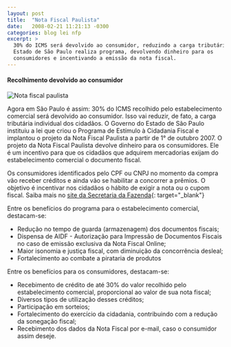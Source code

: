 ```yaml
---
layout: post
title:  "Nota Fiscal Paulista"
date:   2008-02-21 11:21:13 -0300
categories: blog lei nfp
excerpt: >
  30% do ICMS será devolvido ao consumidor, reduzindo a carga tributária individual dos cidadãos.
  Estado de São Paulo realiza programa, devolvendo dinheiro para os
  consumidores e incentivando a emissão da nota fiscal.
---
```


#### Recolhimento devolvido ao consumidor

![Nota fiscal paulista]({{site.baseurl}}/imagens/notafiscal_01.gif)

Agora em São Paulo é assim: 30% do ICMS recolhido pelo estabelecimento comercial será devolvido ao consumidor. Isso vai reduzir, de fato, a carga tributária individual dos cidadãos. O Governo do Estado de São Paulo instituiu a lei que criou o Programa de Estímulo à Cidadania Fiscal e implantou o projeto da Nota Fiscal Paulista a partir de 1° de outubro 2007. O projeto da Nota Fiscal Paulista devolve dinheiro para os consumidores. Ele é um incentivo para que os cidadãos que adquirem mercadorias exijam do estabelecimento comercial o documento fiscal.

Os consumidores identificados pelo CPF ou CNPJ no momento da compra vão receber créditos e ainda vão se habilitar a concorrer a prêmios. O objetivo é incentivar nos cidadãos o hábito de exigir a nota ou o cupom fiscal. Saiba mais no [site da Secretaria da Fazenda](http://www.nfp.fazenda.sp.gov.br/){: target="_blank"}

Entre os benefícios do programa para o estabelecimento comercial, destacam-se:

- Redução no tempo de guarda (armazenagem) dos documentos fiscais;
- Dispensa de AIDF - Autorização para Impressão de Documentos Fiscais no caso de emissão exclusiva da Nota Fiscal Online;
- Maior isonomia e justiça fiscal, com diminuição da concorrência desleal;
- Fortalecimento ao combate a pirataria de produtos

Entre os benefícios para os consumidores, destacam-se:

- Recebimento de crédito de até 30% do valor recolhido pelo estabelecimento comercial, proporcional ao valor de sua nota fiscal;
- Diversos tipos de utilização desses créditos;
- Participação em sorteios;
- Fortalecimento do exercício da cidadania, contribuindo com a redução da sonegação fiscal;
- Recebimento dos dados da Nota Fiscal por e-mail, caso o consumidor assim deseje.
